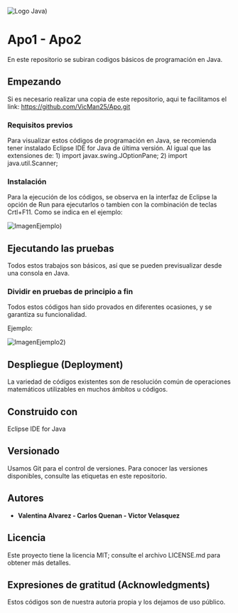 ![Logo Java](https://seeklogo.com/images/J/java-logo-7833D1D21A-seeklogo.com.png))

# Apo1 - Apo2

En este repositorio se subiran codigos básicos de programación en Java.

## Empezando

Si es necesario realizar una copia de este repositorio, aqui te facilitamos el link:
https://github.com/VicMan25/Apo.git

### Requisitos previos

Para visualizar estos códigos de programación en Java, se recomienda tener instalado Eclipse IDE for Java de última versión.
Al igual que las extensiones de:
		1) import javax.swing.JOptionPane;
		2) import java.util.Scanner;


### Instalación

Para la ejecución de los códigos, se observa en la interfaz de Eclipse la opción de Run para ejecutarlos o tambien con la combinación de teclas Crtl+F11.
Como se indica en el ejemplo: 

![ImagenEjemplo](https://i.ibb.co/ynW9fLj/captura-1.jpg))

## Ejecutando las pruebas

Todos estos trabajos son básicos, así que se pueden previsualizar desde una consola en Java.

### Dividir en pruebas de principio a fin

Todos estos códigos han sido provados en diferentes ocasiones, y se garantiza su funcionalidad.

Ejemplo: 

![ImagenEjemplo2](https://i.ibb.co/1rHnDHG/captura-2.jpg))

## Despliegue (Deployment)

La variedad de códigos existentes son de resolución común de operaciones matemáticos utilizables en muchos ámbitos u códigos.


## Construido con

Eclipse IDE for Java
## Versionado

Usamos Git para el control de versiones. Para conocer las versiones disponibles, consulte las etiquetas en este repositorio.

## Autores

* **Valentina Alvarez - Carlos Quenan - Victor Velasquez** 


## Licencia

Este proyecto tiene la licencia MIT; consulte el archivo LICENSE.md para obtener más detalles.

## Expresiones de gratitud (Acknowledgments)

Estos códigos son de nuestra autoria propia y los dejamos de uso público.
